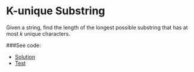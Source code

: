 # K-unique Substring

Given a string, find the length of the longest possible substring that has at most *k*
 unique characters.

###See code:
- [Solution](/solutions/strings/k_unique/__init__.py)
- [Test](/solutions/strings/k_unique/test.py)